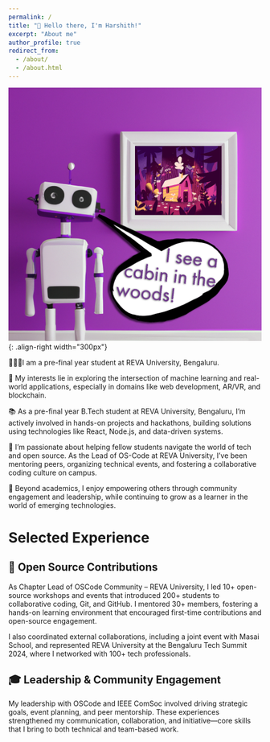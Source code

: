 ```yaml
---
permalink: /
title: "👋 Hello there, I'm Harshith!"
excerpt: "About me"
author_profile: true
redirect_from: 
  - /about/
  - /about.html
---
```


![Illustration of combining vision and language modalities](/images/image_to_text_vis.png){: .align-right width="300px"}

 👨🏻‍💻I am a pre-final year student at REVA University, Bengaluru.

🔬 My interests lie in exploring the intersection of machine learning and real-world applications, especially in domains like web development, AR/VR, and blockchain.

📚 As a pre-final year B.Tech student at REVA University, Bengaluru, I’m actively involved in hands-on projects and hackathons, building solutions using technologies like React, Node.js, and data-driven systems.

🤝 I’m passionate about helping fellow students navigate the world of tech and open source. As the Lead of OS-Code at REVA University, I’ve been mentoring peers, organizing technical events, and fostering a collaborative coding culture on campus.

🚀 Beyond academics, I enjoy empowering others through community engagement and leadership, while continuing to grow as a learner in the world of emerging technologies.

# Selected Experience

## 🤖 Open Source Contributions
As Chapter Lead of OSCode Community – REVA University, I led 10+ open-source workshops and events that introduced 200+ students to collaborative coding, Git, and GitHub. I mentored 30+ members, fostering a hands-on learning environment that encouraged first-time contributions and open-source engagement.

I also coordinated external collaborations, including a joint event with Masai School, and represented REVA University at the Bengaluru Tech Summit 2024, where I networked with 100+ tech professionals.

## 🎓 Leadership & Community Engagement
My leadership with OSCode and IEEE ComSoc involved driving strategic goals, event planning, and peer mentorship. These experiences strengthened my communication, collaboration, and initiative—core skills that I bring to both technical and team-based work.
